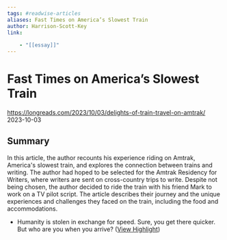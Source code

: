 ```yaml
---
tags: #readwise-articles
aliases: Fast Times on America’s Slowest Train
author: Harrison-Scott-Key
link:
 
    - "[[essay]]"
---
```

# Fast Times on America’s Slowest Train

https://longreads.com/2023/10/03/delights-of-train-travel-on-amtrak/
2023-10-03
## Summary
In this article, the author recounts his experience riding on Amtrak, America's slowest train, and explores the connection between trains and writing. The author had hoped to be selected for the Amtrak Residency for Writers, where writers are sent on cross-country trips to write. Despite not being chosen, the author decided to ride the train with his friend Mark to work on a TV pilot script. The article describes their journey and the unique experiences and challenges they faced on the train, including the food and accommodations.

- Humanity is stolen in exchange for speed. Sure, you get there quicker. But who are you when you arrive? ([View Highlight](https://read.readwise.io/read/01hjrmnpa0aa681g8w8pjf7nat))
